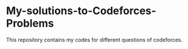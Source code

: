 # My-solutions-to-Codeforces-Problems
This repository contains my codes for different questions of codeforces.
